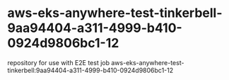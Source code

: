 # aws-eks-anywhere-test-tinkerbell-9aa94404-a311-4999-b410-0924d9806bc1-12
repository for use with E2E test job aws-eks-anywhere-test-tinkerbell:9aa94404-a311-4999-b410-0924d9806bc1-12
